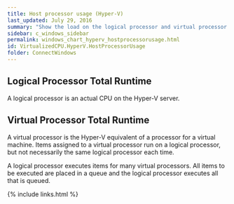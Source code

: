 ```yaml
---
title: Host processor usage (Hyper-V)
last_updated: July 29, 2016
summary: "Show the load on the logical processor and virtual processor."
sidebar: c_windows_sidebar
permalink: windows_chart_hyperv_hostprocessorusage.html
id: VirtualizedCPU.HyperV.HostProcessorUsage
folder: ConnectWindows
---
```




## Logical Processor Total Runtime

A logical processor is an actual CPU on the Hyper-V server.

## Virtual Processor Total Runtime

A virtual processor is the Hyper-V equivalent of a processor for a virtual machine. Items assigned to a virtual processor run on a logical processor, but not necessarily the same logical processor each time.

A logical processor executes items for many virtual processors. All items to be executed are placed in a queue and the logical processor executes all that is queued.



{% include links.html %}
